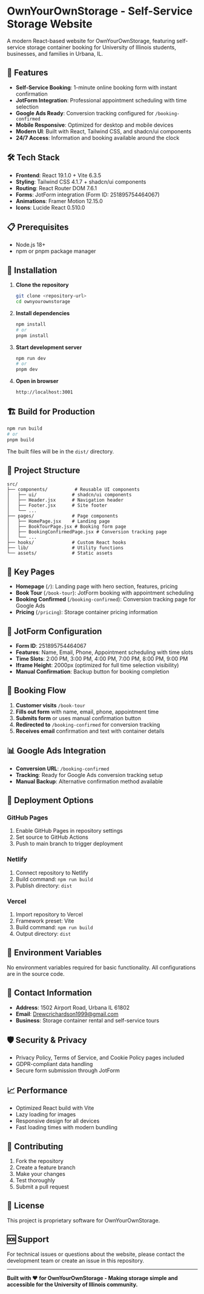 # OwnYourOwnStorage - Self-Service Storage Website

A modern React-based website for OwnYourOwnStorage, featuring self-service storage container booking for University of Illinois students, businesses, and families in Urbana, IL.

## 🚀 Features

- **Self-Service Booking**: 1-minute online booking form with instant confirmation
- **JotForm Integration**: Professional appointment scheduling with time selection
- **Google Ads Ready**: Conversion tracking configured for `/booking-confirmed`
- **Mobile Responsive**: Optimized for desktop and mobile devices
- **Modern UI**: Built with React, Tailwind CSS, and shadcn/ui components
- **24/7 Access**: Information and booking available around the clock

## 🛠️ Tech Stack

- **Frontend**: React 19.1.0 + Vite 6.3.5
- **Styling**: Tailwind CSS 4.1.7 + shadcn/ui components
- **Routing**: React Router DOM 7.6.1
- **Forms**: JotForm integration (Form ID: 251895754464067)
- **Animations**: Framer Motion 12.15.0
- **Icons**: Lucide React 0.510.0

## 📋 Prerequisites

- Node.js 18+ 
- npm or pnpm package manager

## 🔧 Installation

1. **Clone the repository**
   ```bash
   git clone <repository-url>
   cd ownyourownstorage
   ```

2. **Install dependencies**
   ```bash
   npm install
   # or
   pnpm install
   ```

3. **Start development server**
   ```bash
   npm run dev
   # or
   pnpm dev
   ```

4. **Open in browser**
   ```
   http://localhost:3001
   ```

## 🏗️ Build for Production

```bash
npm run build
# or
pnpm build
```

The built files will be in the `dist/` directory.

## 📁 Project Structure

```
src/
├── components/          # Reusable UI components
│   ├── ui/             # shadcn/ui components
│   ├── Header.jsx      # Navigation header
│   ├── Footer.jsx      # Site footer
│   └── ...
├── pages/              # Page components
│   ├── HomePage.jsx    # Landing page
│   ├── BookTourPage.jsx # Booking form page
│   ├── BookingConfirmedPage.jsx # Conversion tracking page
│   └── ...
├── hooks/              # Custom React hooks
├── lib/                # Utility functions
└── assets/             # Static assets
```

## 🎯 Key Pages

- **Homepage** (`/`): Landing page with hero section, features, pricing
- **Book Tour** (`/book-tour`): JotForm booking with appointment scheduling
- **Booking Confirmed** (`/booking-confirmed`): Conversion tracking page for Google Ads
- **Pricing** (`/pricing`): Storage container pricing information

## 📝 JotForm Configuration

- **Form ID**: 251895754464067
- **Features**: Name, Email, Phone, Appointment scheduling with time slots
- **Time Slots**: 2:00 PM, 3:00 PM, 4:00 PM, 7:00 PM, 8:00 PM, 9:00 PM
- **Iframe Height**: 2000px (optimized for full time selection visibility)
- **Manual Confirmation**: Backup button for booking completion

## 🔄 Booking Flow

1. **Customer visits** `/book-tour`
2. **Fills out form** with name, email, phone, appointment time
3. **Submits form** or uses manual confirmation button
4. **Redirected to** `/booking-confirmed` for conversion tracking
5. **Receives email** confirmation and text with container details

## 📊 Google Ads Integration

- **Conversion URL**: `/booking-confirmed`
- **Tracking**: Ready for Google Ads conversion tracking setup
- **Manual Backup**: Alternative confirmation method available

## 🚀 Deployment Options

### GitHub Pages
1. Enable GitHub Pages in repository settings
2. Set source to GitHub Actions
3. Push to main branch to trigger deployment

### Netlify
1. Connect repository to Netlify
2. Build command: `npm run build`
3. Publish directory: `dist`

### Vercel
1. Import repository to Vercel
2. Framework preset: Vite
3. Build command: `npm run build`
4. Output directory: `dist`

## 🔧 Environment Variables

No environment variables required for basic functionality. All configurations are in the source code.

## 📱 Contact Information

- **Address**: 1502 Airport Road, Urbana IL 61802
- **Email**: Drewcrichardson1999@gmail.com
- **Business**: Storage container rental and self-service tours

## 🛡️ Security & Privacy

- Privacy Policy, Terms of Service, and Cookie Policy pages included
- GDPR-compliant data handling
- Secure form submission through JotForm

## 📈 Performance

- Optimized React build with Vite
- Lazy loading for images
- Responsive design for all devices
- Fast loading times with modern bundling

## 🤝 Contributing

1. Fork the repository
2. Create a feature branch
3. Make your changes
4. Test thoroughly
5. Submit a pull request

## 📄 License

This project is proprietary software for OwnYourOwnStorage.

## 🆘 Support

For technical issues or questions about the website, please contact the development team or create an issue in this repository.

---

**Built with ❤️ for OwnYourOwnStorage - Making storage simple and accessible for the University of Illinois community.**

